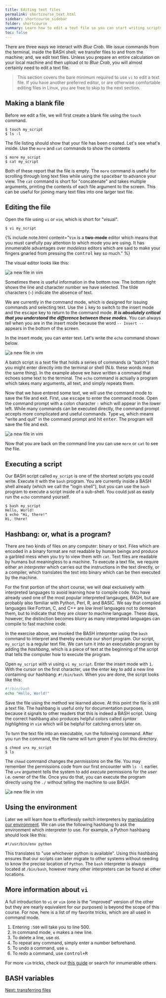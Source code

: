 ```yaml
---
title: Editing text files
permalink: shortcourse_text.html
sidebar: shortcourse_sidebar
folder: shortcourse
summary: Learn how to edit a text file so you can start writing scripts and code on Blue Crab.
toc: false
---
```


There are three ways we interact with *Blue Crab*. We issue commands from the terminal, inside the BASH shell; we transfer files to and from the machine; and, we edit text files. Unless you prepare an entire calculation on your local machine and then upload ot to *Blue Crab*, you will almost certainly need to edit a text file.

> This section covers the bare minimum required to use `vi` to edit a text file. If you have another preferred editor, or are otherwise comfortable editing files in Linux, you are free to skip to the next section.

## Making a blank file

Before we edit a file, we will first create a blank file using the `touch` command.

~~~
$ touch my_script
$ ls -l
~~~

The file listing should show that your file has been created. Let's see what's inside. Use the `more` and `cat` commands to show the contents

~~~
$ more my_script
$ cat my_script
~~~

Both of these report that the file is empty. The `more` command is useful for scrolling through long text files while using the <kbd>spacebar</kbd> to advance your view. The `cat` command is short for "concatenate" and takes multiple arguments, printing the contents of each file argument to the screen. This can be useful for joining many text files into one larger text file.

## Editing the file

Open the file using `vi` or `vim`, which is short for "visual".

~~~
$ vi my_script
~~~

{% include note.html content="`Vim` is a **two-mode** editor which means that you must carefully pay attention to which mode you are using. It has innumerable advantages over *modeless* editors which are said to make your fingers gnarled from pressing the <kbd>control</kbd> key so much." %} 

The visual editor looks like this:

![a new file in vim](figs/snap-vim-blank.png)

Sometimes there is useful information in the bottom row. The bottom right shows the line and character number we have selected. The tilde characters (`~`) indicate the absence of text.

We are currently in the command mode, which is designed for issuing commands and selecting text. Use the <kbd>i</kbd> key to switch to the insert mode and the <kbd>escape</kbd> key to return to the command mode. ***It is absolutely critical that you understand the difference between these modes.*** You can always tell when you are in the insert mode because the word `-- Insert --` appears in the bottom of the screen.

In the insert mode, you can enter text. Let's write the `echo` command shown below.

![a new file in vim](figs/snap-vim-insert.png)

A batch script is a text file that holds a series of commands (a "batch") that you might enter directly into the terminal or shell (N.b. these words mean the same thing). In the example above we have written a command that echoes some text to the terminal. The `echo` command is actually a program which takes many arguments, all text, and simply repeats them.

Now that we have entered some text, we will use the command mode to save the file and exit. First, use <kbd>escape</kbd> to enter the command mode. Open the command prompt with a colon character `:` which will appear in the lower left. While many commands can be executed directly, the command prompt accepts more complicated and useful commands. Type `wq`, which means "write and quit" in the command prompt and hit <kbd>enter</kbd>. The program will save the file and exit. 

![a new file in vim](figs/snap-vim-exit.png)

Now that you are back on the command line you can use `more` or `cat` to see the file.

## Executing a script

Our BASH script called `my_script` is one of the shortest scripts you could write. Execute it with the `bash` program. You are currently inside a BASH shell already (which we call the "login shell"), but you can use the `bash` program to execute a script inside of a sub-shell. You could just as easily run the `echo` command yourself.

~~~
$ bash my_script
Hello, World!
$ echo "Hi, there!"
Hi, there!
~~~

## Hashbang: or, what is a program?

There are two kinds of files on any computer: binary or text. Files which are encoded in a binary format are not readable by human beings and produce a garbled mess when you try to view them with `cat`. Text files are readable by humans but meaningless to a machine. To execute a text file, we require either an *interpreter* which carries out the instructions in the text directly, or a compiler, which translates the text into binary which can be then executed by the machine.

For the first portion of the short course, we will deal exclusively with interpreted languages to avoid learning how to compile code. You have already used one of the most popular interpreted langauges, BASH, but are probably also familiar with Python, Perl, R, and BASIC. We say that compiled languages like Fortran, C, and C++ are *low level* languages not to demean them, but to indicate that they are *closer* to machine language. These days, however, the distinction becomes blurry as many interpreted languages can compile to fast machine code.

In the exercise above, we invoked the BASH interpreter using the `bash` command to interpret and thereby execute our short program. Our script, `my_script` is a regular text file. We can turn it into an executable program by adding the *hashbang*, which is a piece of text at the beginning of the script that tells the computer how to execute the program.

Open `my_script` with vi using `vi my_script`. Enter the insert mode with <kbd>i</kbd>. With the cursor on the first character, use the enter key to add a new line containing our hashbang: `#!/bin/bash`. When you are done, the script looks like this:

~~~ bash
#!/bin/bash
echo "Hello, World!"
~~~

Save the file using the method we learned above. At this point the file is still a text file. The hashbang is useful only for documentation purposes, because it signals to other readers that this is indeed a BASH script. Using the correct hashbang also produces helpful colors called *syntax highlighting* in `vim` which will be helpful for catching errors later on.

To turn the text file into an executable, run the following command. After you run the command, the file name will turn green if you list this directory.

~~~
$ chmod u+x my_script
$ ls
~~~

The `chmod` command changes the *permissions* on the file. You may remember the permissions code from our first encounter with `ls -l` earlier. The `u+x` argument tells the system to add *execute* permissions for the *user* i.e. owner of the file. Once you do that, you can execute the program directly using the `./` without telling the machine to use BASH.

![a new file in vim](figs/snap-run-script.png)

## Using the environment

Later we will learn how to effortlessly switch interpreters by [manipulating our environment](). We can use the following hashbang to ask the environment which interpreter to use. For example, a Python hashbang should look like this:

~~~
#!/usr/bin/env python
~~~

This translates to "use whichever python is available". Using this hashbang ensures that our scripts can later migrate to other systems without needing to know the precise location of `Python`. The `bash` interpreter is always located at `/bin/bash`, however many other interpreters can be found at other locations.

## More information about `vi`

A full introduction to `vi` or `vim` (one is the "improved" version of the other but they are nearly equivalent for our purposes) is beyond the scope of this course. For now, here is a list of my favorite tricks, which are all used in command mode.

1. Entering `:500` will take you to line 500.
2. In command mode, `o` makes a new line.
3. To delete a line, use `dd`.
4. To repeat any command, simply enter a number beforehand.
5. To undo a command, use `u`.
6. To redo a command, use <kbd>control+R</kbd>

For more `vim` tricks, check out [this guide](https://wiki.gentoo.org/wiki/Vim/Guide) or search for innumerable others.

## BASH variables



<a class="btn btn-primary" href="shortcourse_transfer.html">Next: transferring files</a>
